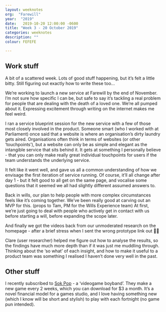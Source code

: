 ```yaml
---
layout: weeknotes
org:  "Farewill"
year:  "2019"
date:   2019-10-20 12:00:00 -0600
title: "Week 3 - 20 October 2019"
categories: weeknotes
description: ""
colour: FEFEFE

---
```



## Work stuff

A bit of a scattered week. Lots of good stuff happening, but it’s felt a little bitty. Still figuring out exactly how to write these too...

We’re working to launch a new service at Farewill by the end of November. I’m not sure how specific I can be, but safe to say it’s tackling a real problem for people that are dealing with the death of a loved one. We’re all pumped about it. Expressing excitement through writing on the internet makes me feel weird.  

I ran a service blueprint session for the new service with a few of those most closely involved in the product. Someone smart (who I worked with at Parliament) once said that a website is where an organisation’s dirty laundry gets aired. Organisations often think in terms of websites (or other ‘touchpoints’), but a website can only be as simple and elegant as the intangible service that sits behind it. It gets at something I personally believe - that you can only make really great individual touchpoints for users if the team understands the underlying service. 

It felt like it went well, and gave us all a common understanding of how we envisage the first iteration of service running. Of course, it’ll all change after day 1 - but it felt good to all get on the same page, and vocalise some questions that it seemed we all had slightly different assumed answers to. 

Back in wills, our plan to help people with more complex circumstances feels like it’s coming together. We’ve been really good at carving out an MVP for this. (props to Tam, PM for the Wills Experience team) At first, we’re just going to deal with people who actively get in contact with us before starting a will, before expanding the scope later.  

And finally we got the videos back from our unmoderated research on the homepage - after a brief stress when I sent the wrong prototype link out 🤦‍♂️

Clare (user researcher) helped me figure out how to analyse the results, so the findings have much more depth than if it was just me muddling through. Thinking about the ‘so what’ of each insight, and how to make it useful to a product team was something I realised I haven’t done very well in the past. 

## Other stuff

I recently subscribed to [Sok Pop](https://twitter.com/sokpopco) - a ‘videogame boyband’. They make a new game every 2 weeks, which you can download for $3 a month. It’s a novel financial model for a games studio, and I love having something new (which I know will be short and stylish) to play with each fortnight (no game pun intended).
